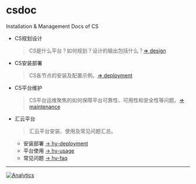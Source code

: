 # csdoc
Installation &amp; Management Docs of CS


- CS规划设计
	> CS是什么平台？如何规划？设计的输出包括什么？[=> design][1]
	
- CS安装部署
	> CS各节点的安装及配置示例。[=> deployment][2]
	
- CS平台维护
	> CS平台运维聚焦的如何保障平台可靠性、可用性和安全性等问题。[=> maintenance][3]
	
- 汇云平台
	> 汇云平台安装、使用及常见问题汇总。
	
	* 安装部署 [-> hy-deployment][4]
	* 平台使用 [-> hy-usage][5]
	* 常见问题 [-> hy-faq][6]

---
[1]: design.md "design.md"
[2]: deployment.md "deployment.md"
[3]: maintenance.md "maintenance.md"
[4]: hy-deployment.md "hy-deployment.md"
[5]: hy-usage.md "hy-usage.md"
[6]: hy-faq.md "hy-faq.md"

[![Analytics](https://ga-beacon.appspot.com/UA-69961735-2/hy-cloud/csdoc)](https://github.com/igrigorik/ga-beacon?pixel)

